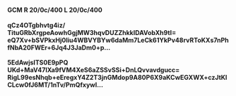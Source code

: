 #### GCM R 20/0c/400 L 20/0c/400
**qCz4OTgbhvtg4iz/**<br/>**TituGRbXrgpeAowhGgjMW3hqvDUZZhkkIDAVobXh9tI=**<br/>**eQ7Xv+bSVPkxHj0liu4WBVYBYw6daMm7LeCk61YkPv48rvRToKXs7nPhfNbA20FWEr+6Jq4J3JaDm0+p...**<br/><br/>
**5EdAwjsITS0E9pPQ**<br/>**UKd+MaV47lXa9fVM4XeS6aZSSvSSi+DnLQvvavdgucc=**<br/>**RigL99esNhqb+eEregxY4Z2T3jnGMdop9A80P6X9aKCwEGXWX+czJtKlCLcw0fJ6MT/1nTv/PmQfxywI...**